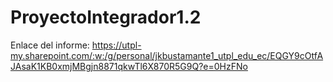 # ProyectoIntegrador1.2
Enlace del informe:
https://utpl-my.sharepoint.com/:w:/g/personal/jkbustamante1_utpl_edu_ec/EQGY9cOtfAJAsaK1KB0xmjMBgjn8871qkwTl6X870R5G9Q?e=0HzFNo
